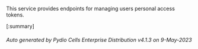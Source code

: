 






This service provides endpoints for managing users personal access tokens.

[:summary]

###### Auto generated by Pydio Cells Enterprise Distribution v4.1.3 on 9-May-2023
